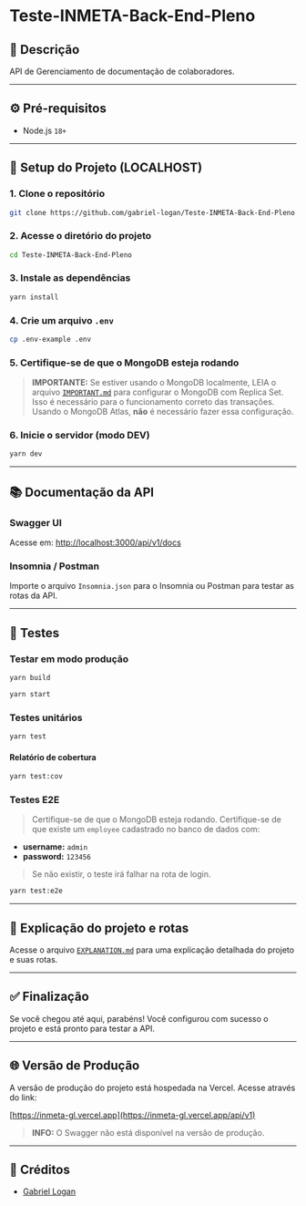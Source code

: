 # Teste-INMETA-Back-End-Pleno

## 📝 Descrição

API de Gerenciamento de documentação de colaboradores.

---

## ⚙️ Pré-requisitos

* Node.js `18+`

---

## 🚀 Setup do Projeto (LOCALHOST)

### 1. Clone o repositório

```bash
git clone https://github.com/gabriel-logan/Teste-INMETA-Back-End-Pleno
```

### 2. Acesse o diretório do projeto

```bash
cd Teste-INMETA-Back-End-Pleno
```

### 3. Instale as dependências

```bash
yarn install
```

### 4. Crie um arquivo `.env`

```bash
cp .env-example .env
```

### 5. Certifique-se de que o MongoDB esteja rodando

> **IMPORTANTE:** Se estiver usando o MongoDB localmente, LEIA o arquivo [`IMPORTANT.md`](docs/IMPORTANT.md) para configurar o MongoDB com Replica Set.
> Isso é necessário para o funcionamento correto das transações.
> Usando o MongoDB Atlas, **não** é necessário fazer essa configuração.

### 6. Inicie o servidor (modo DEV)

```bash
yarn dev
```

---

## 📚 Documentação da API

### Swagger UI

Acesse em: [http://localhost:3000/api/v1/docs](http://localhost:3000/api/v1/docs)

### Insomnia / Postman

Importe o arquivo `Insomnia.json` para o Insomnia ou Postman para testar as rotas da API.

---

## 🧪 Testes

### Testar em modo produção

```bash
yarn build
```

```bash
yarn start
```

### Testes unitários

```bash
yarn test
```

#### Relatório de cobertura

```bash
yarn test:cov
```

### Testes E2E

> Certifique-se de que o MongoDB esteja rodando.
> Certifique-se de que existe um `employee` cadastrado no banco de dados com:

* **username:** `admin`
* **password:** `123456`

> Se não existir, o teste irá falhar na rota de login.

```bash
yarn test:e2e
```

---

## 📄 Explicação do projeto e rotas

Acesse o arquivo [`EXPLANATION.md`](docs/EXPLANATION.md) para uma explicação detalhada do projeto e suas rotas.

---

## ✅ Finalização

Se você chegou até aqui, parabéns! Você configurou com sucesso o projeto e está pronto para testar a API.

---

## 🌐 Versão de Produção

A versão de produção do projeto está hospedada na Vercel.
Acesse através do link:

[https://inmeta-gl.vercel.app](https://inmeta-gl.vercel.app/api/v1)

> **INFO:** O Swagger não está disponível na versão de produção.

---

## 👤 Créditos

* [Gabriel Logan](https://github.com/gabriel-logan)
